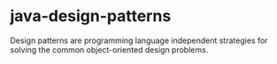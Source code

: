 # java-design-patterns
Design patterns are programming language independent strategies for solving the common object-oriented design problems.
